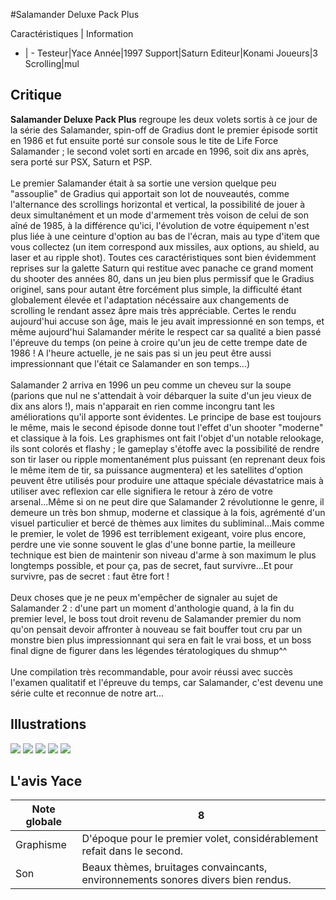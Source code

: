 #Salamander Deluxe Pack Plus

Caractéristiques | Information
- | -
Testeur|Yace
Année|1997
Support|Saturn
Editeur|Konami
Joueurs|3
Scrolling|mul

## Critique
<b>Salamander Deluxe Pack Plus</b> regroupe les deux volets sortis à ce jour de la série des Salamander, spin-off de Gradius dont le premier épisode sortit en 1986 et fut ensuite porté sur console sous le tite de Life Force Salamander ; le second volet sorti en arcade en 1996, soit dix ans après, sera porté sur PSX, Saturn et PSP.<br/><br/>Le premier Salamander était à sa sortie une version quelque peu "assouplie" de Gradius qui apportait son lot de nouveautés, comme l'alternance des scrollings horizontal et vertical, la possibilité de jouer à deux simultanément et un mode d'armement très voison de celui de son aîné de 1985, à la différence qu'ici, l'évolution de votre équipement n'est plus liée à une ceinture d'option au bas de l'écran, mais au type d'item que vous collectez (un item correspond aux missiles, aux options, au shield, au laser et au ripple shot). Toutes ces caractéristiques sont bien évidemment reprises sur la galette Saturn qui restitue avec panache ce grand moment du shooter des années 80, dans un jeu bien plus permissif que le Gradius originel, sans pour autant être forcément plus simple, la difficulté étant globalement élevée et l'adaptation nécéssaire  aux changements de scrolling le rendant assez âpre mais très appréciable. Certes le rendu aujourd'hui accuse son âge, mais le jeu avait impressionné en son temps, et même aujourd'hui Salamander mérite le respect car sa qualité a bien passé l'épreuve du temps (on peine à croire qu'un jeu de cette trempe date de 1986 ! A l'heure actuelle, je ne sais pas si un jeu peut être aussi impressionnant que l'était ce Salamander en son temps...)<br/><br/>Salamander 2 arriva en 1996 un peu comme un cheveu sur la soupe (parions que nul ne s'attendait à voir débarquer la suite d'un jeu vieux de dix ans alors !), mais n'apparait en rien comme incongru tant les améliorations qu'il apporte sont évidentes. Le principe de base est toujours le même, mais le second épisode donne tout l'effet d'un shooter "moderne" et classique à la fois. Les graphismes ont fait l'objet d'un notable relookage, ils sont colorés et flashy ; le gameplay s'étoffe avec la possibilité de rendre son tir laser ou ripple momentanément plus puissant (en reprenant deux fois le même item de tir, sa puissance augmentera) et les satellites d'option peuvent être utilisés pour produire une attaque spéciale dévastatrice mais à utiliser avec reflexion car elle signifiera le retour à zéro de votre arsenal...Même si on ne peut dire que Salamander 2 révolutionne le genre, il demeure un très bon shmup, moderne et classique à la fois, agrémenté d'un visuel particulier et bercé de thèmes aux limites du subliminal...Mais comme le premier, le volet de 1996 est terriblement exigeant, voire plus encore, perdre une vie sonne souvent le glas d'une bonne partie, la meilleure technique est bien de maintenir son niveau d'arme à son maximum le plus longtemps possible, et pour ça, pas de secret, faut survivre...Et pour survivre, pas de secret : faut être fort !<br/><br/>Deux choses que je ne peux m'empêcher de signaler au sujet de Salamander 2 : d'une part un moment d'anthologie quand, à la fin du premier level, le boss tout droit revenu de Salamander premier du nom qu'on pensait devoir affronter à nouveau se fait bouffer tout cru par un monstre bien plus impressionnant qui sera en fait le vrai boss, et un boss final digne de figurer dans les légendes tératologiques du shmup^^<br/><br/>Une compilation très recommandable, pour avoir réussi avec succès l'examen qualitatif et l'épreuve du temps, car Salamander, c'est devenu une série culte et reconnue de notre art...

## Illustrations
![](http://www.shmup.com/images/thumbs/img_fiche_1_1362.jpg)
![](http://www.shmup.com/images/thumbs/img_fiche_2_1362.png)
![](http://www.shmup.com/images/thumbs/img_fiche_3_1362.png)
![](http://www.shmup.com/images/thumbs/img_fiche_4_1362.png)
![](http://www.shmup.com/images/thumbs/img_fiche_5_1362.gif)

## L'avis Yace
Note globale|8
-|-
Graphisme|D'époque pour le premier volet, considérablement refait dans le second.
Son|Beaux thèmes, bruitages convaincants, environnements sonores divers bien rendus.
